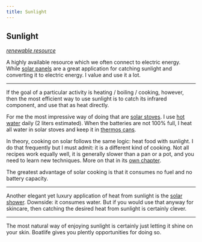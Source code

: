 ```yaml
---
title: Sunlight
---
```

## Sunlight

*[renewable resource](#use-renewable-resources)*

A highly available resource which we often connect to electric energy. While [solar panels](#solar-panels) are a great application for catching sunlight and converting it to electric energy. I value and use it a lot.

- - -

If the goal of a particular activity is heating / boiling / cooking, however, then the most efficient way to use sunlight is to catch its infrared component, and use that as heat directly.

For me the most impressive way of doing that are [solar stoves](#solar-stove). I use [hot water](#hot-water) daily (2 liters estimated). When the batteries are not 100% full, I heat all water in solar stoves and keep it in [thermos cans](#thermos).

In theory, cooking on solar follows the same logic: heat food with sunlight. I do that frequently but I must admit: it is a different kind of cooking. Not all recipes work equally well, it is generally slower than a pan or a pot, and you need to learn new techniques. More on that in its [own chapter](#solar-stove).

The greatest advantage of solar cooking is that it consumes no fuel and no battery capacity.

- - -

Another elegant yet luxury application of heat from sunlight is the [solar shower](#solar-shower). Downside: it consumes water. But if you would use that anyway for skincare, then catching the desired heat from sunlight is certainly clever.

- - -

The most natural way of enjoying sunlight is certainly just letting it shine on your skin. Boatlife gives you plently opportunities for doing so.
